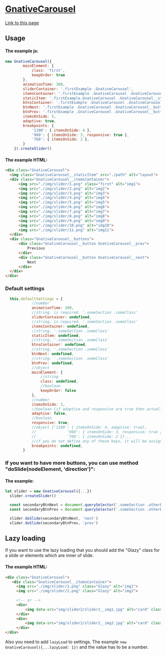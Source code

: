 # [GnativeCarousel](https://truegelen.github.io/GnativeCarousel/dist/)
[Link to this page](https://truegelen.github.io/GnativeCarousel/dist/)

Usage
-----------------------------
#### The example js:
````js
new GnativeCarousel({
		mainElement: {
			class: 'first',
			keepOrder: true
		},
		animationTime: 300,
		sliderContainer: '.firstExample .GnativeCarousel',
		itemsContainer: '.firstExample .GnativeCarousel .GnativeCarousel__itemsContainer',
		staticItem: '.firstExample.GnativeCarousel .GnativeCarousel__staticItem',
		btnsContainer: '.firstExample .GnativeCarousel .GnativeCarousel__buttons',
		btnNext: '.firstExample .GnativeCarousel .GnativeCarousel__buttons .GnativeCarousel__next',
		btnPrev: '.firstExample .GnativeCarousel .GnativeCarousel__buttons .GnativeCarousel__prev',
		itemsOnSide: 5,
		adaptive: true,
		breakpoints: {
			'1100': { itemsOnSide: 4 },
			'960': { itemsOnSide: 3, responsive: true },
			'768': { itemsOnSide: 2 },
		}
	}).createSlider()
  ````
  
  #### The example HTML:
  ````html
<div class="GnativeCarousel">
	<img class="GnativeCarousel__staticItem" src="./path" alt="layout">
	<div class="GnativeCarousel__itemsContainer">
		<img src="./img/slider/1.png" class="first" alt="img1">
		<img src="./img/slider/2.png" alt="img2">
		<img src="./img/slider/3.png" alt="img3">
		<img src="./img/slider/4.png" alt="img4">
		<img src="./img/slider/5.png" alt="img5">
		<img src="./img/slider/6.png" alt="img6">
		<img src="./img/slider/7.png" alt="img7">
		<img src="./img/slider/8.png" alt="img8">
		<img src="./img/slider/9.png" alt="img9">
		<img src="./img/slider/10.png" alt="img10">
		<img src="./img/slider/11.png" alt="img11">
	</div>
	<div class="GnativeCarousel__buttons">
		<div class="GnativeCarousel__button GnativeCarousel__prev">
			Previous
		</div>
		<div class="GnativeCarousel__button GnativeCarousel__next">
			Next
		</div>
	</div>
</div>
````
  
  ### Default settings
  
````js
  this.defaultSettings = {
			//number
			animationTime: 300,
			//string. is required. '.someSection .someClass' 
			sliderContainer: undefined,
			//string. is required. '.someSection .someClass' 
			itemsContainer: undefined,
			//string. '.someSection .someClass' 
			staticItem: undefined,
			//string. '.someSection .someClass' 
			btnsContainer: undefined,
			//string. '.someSection .someClass' 
			btnNext: undefined,
			//string. '.someSection .someClass' 
			btnPrev: undefined,
			//object
			mainElement: {
				//string
				class: undefined,
				//boolean
				keepOrder: false
			},
			//number
			itemsOnSide: 3,
			//boolean (if adaptive and responsive are true then actually it will be responsive: true)
			adaptive: false,
			//boolean
			responsive: true,
			//object {'1100': { itemsOnSide: 4, adaptive: true},
			//				'960': { itemsOnSide: 3, responsive: true }, 
			//				'768': { itemsOnSide: 2 }}...
			//if you do not define any of these keys, it will be assigned the previous value
			breakpoints: undefined,
		}
  ````
  
  ### If you want to have more buttons, you can use method "doSlide(nodeElement, 'direction')":
  #### The example:
  
  ````js
  let slider = new GnativeCarousel({...})
	slider.createSlider()

	const secondaryBtnNext = document.querySelector('.someSection .otherButtons .otherButtons_button-next')
	const secondaryBtnPrev = document.querySelector('.someSection .otherButtons .otherButtons_button-prev')

	slider.doSlide(secondaryBtnNext, 'next')
	slider.doSlide(secondaryBtnPrev, 'prev')
  ````

Lazy loading
-------------------------
If you want to use the lazy loading that you should add the "Glazy" class for a slide or elements which are inner of slide.

#### The example HTML:
 ````html
<div class="GnativeCarousel">
	<div class="GnativeCarousel__itemsContainer">
      <img src="./img/slider/1.png" class="Glazy" alt="img1">
      <img src="./img/slider/2.png" class="Glazy" alt="img2">
    
      <!-- or -->
      <div>
          <img data-src="img/slider2/slider2__img1.jpg" alt="card" class="Glazy">
      </div>
      <div>
          <img data-src="img/slider2/slider2__img2.jpg" alt="card" class="Glazy">
      </div>
</div>
````
Also you need to add `lazyLoad` to settings. The example `new GnativeCarousel({...lazyLoad: 1})` and the value has to be a number.
